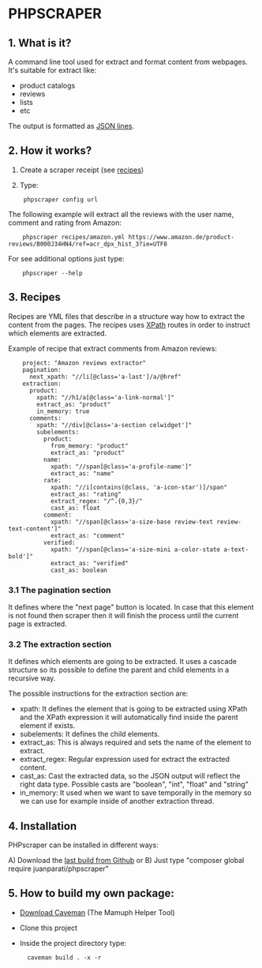 PHPSCRAPER
==========

## 1. What is it?

A command line tool used for extract and format content from webpages. It's suitable for extract like:
- product catalogs
- reviews
- lists
- etc

The output is formatted as [JSON lines](http://jsonlines.org/).


## 2. How it works?

1. Create a scraper receipt (see [recipes](recipes))
2. Type:

        phpscraper config url
        

The following example will extract all the reviews with the user name, comment and rating from Amazon:

        phpscraper recipes/amazon.yml https://www.amazon.de/product-reviews/B000J34HN4/ref=acr_dpx_hist_3?ie=UTF8

For see additional options just type:

        phpscraper --help       



## 3. Recipes

Recipes are YML files that describe in a structure way how to extract the content from the pages. The recipes uses [XPath](https://www.w3schools.com/xml/xpath_intro.asp) routes in order to instruct which elements are extracted.

Example of recipe that extract comments from Amazon reviews:

        project: "Amazon reviews extractor"
        pagination:
          next_xpath: "//li[@class='a-last']/a/@href"
        extraction:
          product:
            xpath: "//h1/a[@class='a-link-normal']"
            extract_as: "product"
            in_memory: true
          comments:
            xpath: "//div[@class='a-section celwidget']"
            subelements:
              product:
                from_memory: "product"
                extract_as: "product"
              name:
                xpath: "//span[@class='a-profile-name']"
                extract_as: "name"
              rate:
                xpath: "//i[contains(@class, 'a-icon-star')]/span"
                extract_as: "rating"
                extract_regex: "/^.{0,3}/"
                cast_as: float
              comment:
                xpath: "//span[@class='a-size-base review-text review-text-content']"
                extract_as: "comment"
              verified:
                xpath: "//span[@class='a-size-mini a-color-state a-text-bold']"
                extract_as: "verified"
                cast_as: boolean
                
                
### 3.1 The pagination section
 
It defines where the "next page" button is located. In case that this element is not found then scraper then it will finish the process until the current page is extracted.
 
 
### 3.2 The extraction section
 
It defines which elements are going to be extracted. It uses a cascade structure so its possible to define the parent and child elements in a recursive way.
 
The possible instructions for the extraction section are:

- xpath: It defines the element that is going to be extracted using XPath and the XPath expression it will automatically find inside the parent element if exists.
- subelements: It defines the child elements.
- extract_as: This is always required and sets the name of the element to extract.
- extract_regex: Regular expression used for extract the extracted content.
- cast_as: Cast the extracted data, so the JSON output will reflect the right data type. Possible casts are "boolean", "int", "float" and "string"
- in_memory: It used when we want to save temporally in the memory so we can use for example inside of another extraction thread.


## 4. Installation

PHPscraper can be installed in different ways:

A) Download the [last build from Github](https://github.com/juanparati/phpscraper/releases/latest)
or
B) Just type "composer global require juanparati/phpscraper"


## 5. How to build my own package:

* [Download Caveman](https://github.com/Mamuph/caveman/releases) (The Mamuph Helper Tool)
* Clone this project
* Inside the project directory type:

        caveman build . -x -r